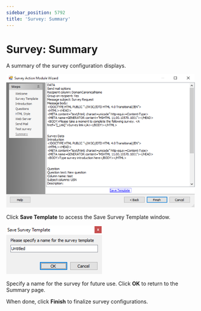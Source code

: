 ```yaml
---
sidebar_position: 5792
title: 'Survey: Summary'
---
```


# Survey: Summary

A summary of the survey configuration displays.

![Survey Action Module Wizard Summary page](../../../../../../../static/images/AccessAnalyzer_12.0/Content/Resources/Images/EnterpriseAuditor/Admin/Action/Survey/Summary.png "Survey Action Module Wizard Summary page")

Click **Save Template** to access the Save Survey Template window.

![Save Survey Template window](../../../../../../../static/images/AccessAnalyzer_12.0/Content/Resources/Images/EnterpriseAuditor/Admin/Action/Survey/SaveSurveyTemplate.png "Save Survey Template window")

Specify a name for the survey for future use. Click **OK** to return to the Summary page.

When done, click **Finish** to finalize survey configurations.